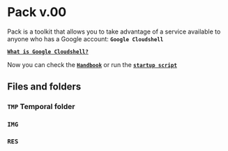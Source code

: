 # Pack v.00
Pack is a toolkit that allows you to take advantage of a service available to anyone who has a Google account:
**`Google Cloudshell`**

[**`What is Google Cloudshell?`**](github.com)

Now you can check the [**`Handbook`**](github.com) or run the [**`startup script`**](github.com)

## Files and folders
### **`TMP`** Temporal folder
### **`IMG`**
### **`RES`**

